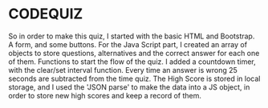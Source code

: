# CODEQUIZ
So in order to make this quiz, I started with the basic HTML and Bootstrap. A form, and some buttons. 
For the Java Script part, I created an array of objects to store questions, alternatives and the correct answer for each one of them. 
Functions to start the flow of the quiz.
I added a countdown timer, with the clear/set interval function. 
Every time an answer is wrong 25 seconds are subtracted from the time quiz.
The High Score is stored in local storage, and I used the 'JSON parse' to make the data into a JS object, in order to store new high scores and keep a record of them.




